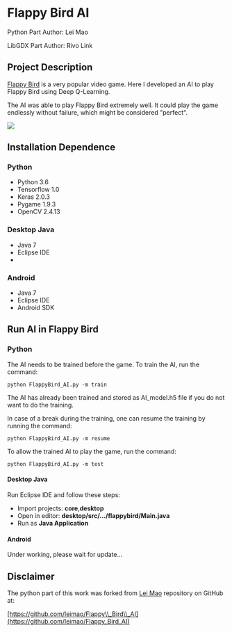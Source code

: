 # Flappy Bird AI

Python Part Author: Lei Mao

LibGDX Part Author: Rivo Link

## Project Description

[Flappy Bird](https://en.wikipedia.org/wiki/Flappy_bird) is a very popular video game. Here I developed an AI to play Flappy Bird using Deep Q-Learning. 

The AI was able to play Flappy Bird extremely well. It could play the game endlessly without failure, which might be considered "perfect".

![](flappy_bird_AI.gif)

## Installation Dependence

### Python

* Python 3.6
* Tensorflow 1.0
* Keras 2.0.3
* Pygame 1.9.3
* OpenCV 2.4.13

### Desktop Java

* Java 7
* Eclipse IDE
* 
### Android

* Java 7
* Eclipse IDE
* Android SDK

## Run AI in Flappy Bird

### Python

The AI needs to be trained before the game. To train the AI, run the command:

    python FlappyBird_AI.py -m train

The AI has already been trained and stored as AI_model.h5 file if you do not want to do the training.

In case of a break during the training, one can resume the training by running the command:

    python FlappyBird_AI.py -m resume

To allow the trained AI to play the game, run the command:

    python FlappyBird_AI.py -m test

#### Desktop Java

Run Eclipse IDE and follow these steps:

* Import projects: **core**,**desktop**
* Open in editor: **desktop/src/.../flappybird/Main.java**
* Run as **Java Application**

#### Android

Under working, please wait for update...

## Disclaimer

The python part of this work was forked from [Lei Mao](https://github.com/leimao) repository on GitHub at:

[https://github.com/leimao/Flappy\\_Bird\\_AI](https://github.com/leimao/Flappy_Bird_AI)
